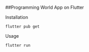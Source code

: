 ##Programming World App on Flutter

Installation

```
flutter pub get
```
Usage 

```
flutter run
```
